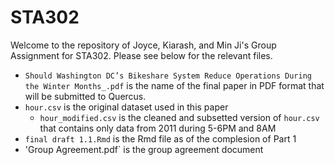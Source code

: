 # STA302

Welcome to the repository of Joyce, Kiarash, and Min Ji's Group Assignment for STA302.  Please see below for the relevant files.

- `Should Washington DC’s Bikeshare System Reduce Operations During the Winter Months_.pdf` is the name of the final paper in PDF format that will be submitted to Quercus.
- `hour.csv` is the original dataset used in this paper
  - `hour_modified.csv` is the cleaned and subsetted version of `hour.csv` that contains only data from 2011 during 5-6PM and 8AM
- `final draft 1.1.Rmd` is the Rmd file as of the complesion of Part 1
- 'Group Agreement.pdf` is the group agreement document
